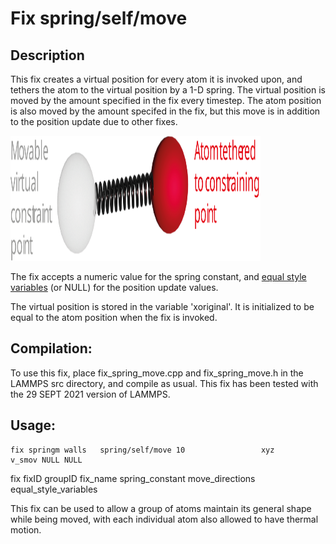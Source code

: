 # Fix spring/self/move

## Description
This fix creates a virtual position for every atom it is invoked upon,
and tethers the atom to the virtual position by a 1-D spring. The virtual
position is moved by the amount specified in the fix every timestep. The atom position is
also moved by the amount specifed in the fix, but this move is in addition 
to the position update due to other fixes. 

<img src="fix_spring_working.svg" width="400" height="200" />

The fix accepts a numeric value for the spring constant, and [equal style
variables](https://docs.lammps.org/variable.html) (or NULL) for the position update values. 

The virtual position is stored in the variable 'xoriginal'. It is
initialized to be equal to the atom position when the fix is invoked.

## Compilation: 
To use this fix, place fix_spring_move.cpp and fix_spring_move.h 
in the LAMMPS src directory, and compile as usual. This fix has been tested
with the 29 SEPT 2021 version of LAMMPS.

## Usage: 
```
fix springm walls   spring/self/move 10                 xyz                v_smov NULL NULL
```
fix fixID   groupID fix_name         spring_constant    move_directions    equal_style_variables

This fix can be used to allow a group of atoms maintain its general shape
while being moved, with each individual atom also allowed to have thermal
motion.
